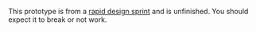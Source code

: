 This prototype is from a [rapid design sprint](https://digital-land.github.io/blog-post/jamming-together/) and is unfinished. You should expect it to break or not work.
